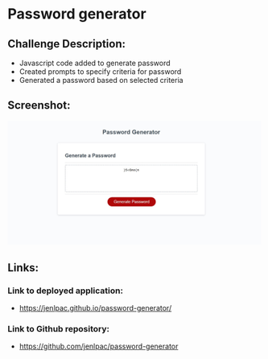 # Password generator

## Challenge Description:
* Javascript code added to generate password
* Created prompts to specify criteria for password
* Generated a password based on selected criteria

## Screenshot:
![Screenshot](./assets/images/screenshot.jpg)

## Links:
### Link to deployed application:
* https://jenlpac.github.io/password-generator/
### Link to Github repository:
* https://github.com/jenlpac/password-generator
